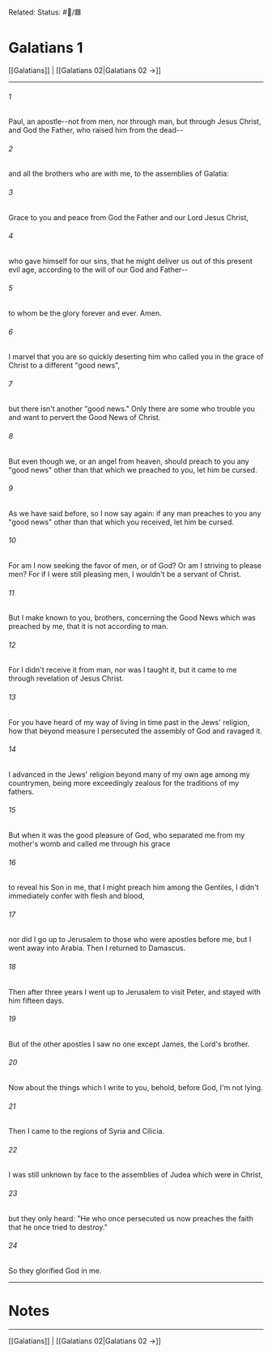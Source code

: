 Related:
Status: #📖/🟥
# Galatians 1

[[Galatians]] | [[Galatians 02|Galatians 02 →]]
***



###### 1 
Paul, an apostle--not from men, nor through man, but through Jesus Christ, and God the Father, who raised him from the dead-- 

###### 2 
and all the brothers who are with me, to the assemblies of Galatia: 

###### 3 
Grace to you and peace from God the Father and our Lord Jesus Christ, 

###### 4 
who gave himself for our sins, that he might deliver us out of this present evil age, according to the will of our God and Father-- 

###### 5 
to whom be the glory forever and ever. Amen. 

###### 6 
I marvel that you are so quickly deserting him who called you in the grace of Christ to a different "good news", 

###### 7 
but there isn't another "good news." Only there are some who trouble you and want to pervert the Good News of Christ. 

###### 8 
But even though we, or an angel from heaven, should preach to you any "good news" other than that which we preached to you, let him be cursed. 

###### 9 
As we have said before, so I now say again: if any man preaches to you any "good news" other than that which you received, let him be cursed. 

###### 10 
For am I now seeking the favor of men, or of God? Or am I striving to please men? For if I were still pleasing men, I wouldn't be a servant of Christ. 

###### 11 
But I make known to you, brothers, concerning the Good News which was preached by me, that it is not according to man. 

###### 12 
For I didn't receive it from man, nor was I taught it, but it came to me through revelation of Jesus Christ. 

###### 13 
For you have heard of my way of living in time past in the Jews' religion, how that beyond measure I persecuted the assembly of God and ravaged it. 

###### 14 
I advanced in the Jews' religion beyond many of my own age among my countrymen, being more exceedingly zealous for the traditions of my fathers. 

###### 15 
But when it was the good pleasure of God, who separated me from my mother's womb and called me through his grace 

###### 16 
to reveal his Son in me, that I might preach him among the Gentiles, I didn't immediately confer with flesh and blood, 

###### 17 
nor did I go up to Jerusalem to those who were apostles before me, but I went away into Arabia. Then I returned to Damascus. 

###### 18 
Then after three years I went up to Jerusalem to visit Peter, and stayed with him fifteen days. 

###### 19 
But of the other apostles I saw no one except James, the Lord's brother. 

###### 20 
Now about the things which I write to you, behold, before God, I'm not lying. 

###### 21 
Then I came to the regions of Syria and Cilicia. 

###### 22 
I was still unknown by face to the assemblies of Judea which were in Christ, 

###### 23 
but they only heard: "He who once persecuted us now preaches the faith that he once tried to destroy." 

###### 24 
So they glorified God in me.

---
# Notes


***
[[Galatians]] | [[Galatians 02|Galatians 02 →]]
